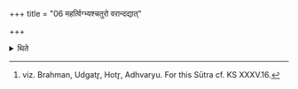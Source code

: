 +++
title = "06 महर्त्विग्भ्यश्चतुरो वरान्दद्यात्"

+++

<details><summary>थिते</summary>

6. (The sacrificer) should give chosen gifts to the four chief priests.[^1]  

[^1]: viz. Brahman, Udgatr̥, Hotr̥, Adhvaryu. For this Sūtra cf. KS XXXV.16.  
</details>

